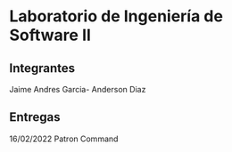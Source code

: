 # Laboratorio de Ingeniería de Software II

## Integrantes
Jaime Andres Garcia- Anderson Diaz


## Entregas
16/02/2022 Patron Command
